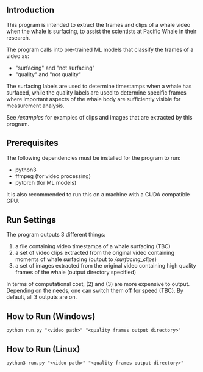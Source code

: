 ## Introduction
This program is intended to extract the frames and clips of a whale video when the whale is surfacing, to assist the scientists at Pacific Whale in their research.  

The program calls into pre-trained ML models that classify the frames of a video as:
- "surfacing" and "not surfacing"
- "quality" and "not quality"

The surfacing labels are used to determine timestamps when a whale has surfaced, while the quality labels are used to determine specific frames where important aspects of the whale body are sufficiently visible for measurement analysis. 

See */examples* for examples of clips and images that are extracted by this program. 

## Prerequisites
The following dependencies must be installed for the program to run:
- python3
- ffmpeg (for video processing)
- pytorch (for ML models)

It is also recommended to run this on a machine with a CUDA compatible GPU.

## Run Settings

The program outputs 3 different things:
1. a file containing video timestamps of a whale surfacing (TBC)
2. a set of video clips extracted from the original video containing moments of whale surfacing (output to */surfacing_clips*)
3. a set of images extracted from the original video containing high quality frames of the whale (output directory specified)

In terms of computational cost, (2) and (3) are more expensive to output. Depending on the needs, one can switch them off for speed (TBC). By default, all 3 outputs are on. 

## How to Run (Windows)

```
python run.py "<video path>" "<quality frames output directory>"

```

## How to Run (Linux)

```
python3 run.py "<video path>" "<quality frames output directory>"

```